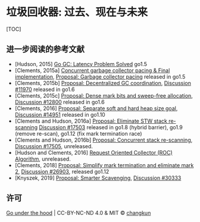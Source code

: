 # 垃圾回收器: 过去、现在与未来

[TOC]

## 进一步阅读的参考文献

- [Hudson, 2015] [Go GC: Latency Problem Solved](https://talks.golang.org/2015/go-gc.pdf) go1.5
- [Clements, 2015a] [Concurrent garbage collector pacing & Final implementation](https://docs.google.com/document/d/1wmjrocXIWTr1JxU-3EQBI6BK6KgtiFArkG47XK73xIQ/edit#heading=h.xy314pvxblbm), [Proposal: Garbage collector pacing](https://groups.google.com/forum/#!topic/golang-dev/YjoG9yJktg4) released in go1.5
- [Clements, 2015b] [Proposal: Decentralized GC coordination](https://go.googlesource.com/proposal/+/master/design/11970-decentralized-gc.md), [Discussion #11970](https://golang.org/issue/11970) released in go1.6
- [Clements, 2015c] [Proposal: Dense mark bits and sweep-free allocation](https://go.googlesource.com/proposal/+/master/design/12800-sweep-free-alloc.md), [Discussion #12800](https://golang.org/issue/12800) released in go1.6
- [Clements, 2016] [Proposal: Separate soft and hard heap size goal](https://go.googlesource.com/proposal/+/master/design/14951-soft-heap-limit.md), [Discussion #14951](https://golang.org/issue/14951) released in go1.10
- [Clements and Hudson, 2016a] [Proposal: Eliminate STW stack re-scanning](https://go.googlesource.com/proposal/+/master/design/17503-eliminate-rescan.md) [Discussion #17503](https://golang.org/issue/17503) released in go1.8 (hybrid barrier), go1.9 (remove re-scan), go1.12 (fix mark termination race)
- [Clements and Hudson, 2016b] [Proposal: Concurrent stack re-scanning](https://go.googlesource.com/proposal/+/master/design/17505-concurrent-rescan.md), [Discussion #17505](https://golang.org/issue/17505), unreleased.
- [Hudson and Clements, 2016] [Request Oriented Collector (ROC) Algorithm](https://docs.google.com/document/d/1gCsFxXamW8RRvOe5hECz98Ftk-tcRRJcDFANj2VwCB0/edit), unreleased.
- [Clements, 2018] [Proposal: Simplify mark termination and eliminate mark 2](https://go.googlesource.com/proposal/+/master/design/26903-simplify-mark-termination.md), [Discussion #26903](https://golang.org/issue/26903), released go1.12
- [Knyszek, 2019] [Proposal: Smarter Scavenging](https://go.googlesource.com/proposal/+/master/design/30333-smarter-scavenging.md), [Discussion #30333](https://golang.org/issue/30333)

## 许可

[Go under the hood](https://github.com/changkun/go-under-the-hood) | CC-BY-NC-ND 4.0 & MIT &copy; [changkun](https://changkun.de)
